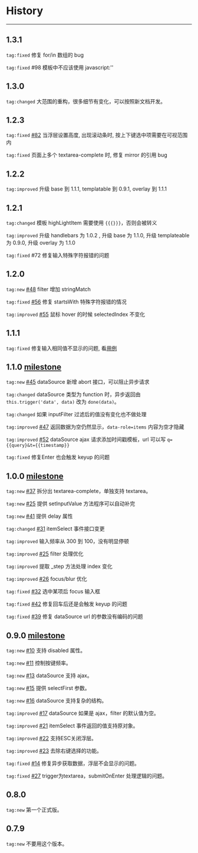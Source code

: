 # History

---

## 1.3.1

`tag:fixed` 修复 for/in 数组的 bug

`tag:fixed` #98 模板中不应该使用 javascript:\'\'

## 1.3.0

`tag:changed` 大范围的重构，很多细节有变化，可以按照新文档开发。

## 1.2.3

`tag:fixed` [#82](https://github.com/aralejs/autocomplete/issues/82) 当浮层设置高度, 出现滚动条时, 按上下键选中项需要在可视范围内

`tag:fixed` 页面上多个 textarea-complete 时, 修复 mirror 的引用 bug

## 1.2.2

`tag:improved` 升级 base 到 1.1.1, templatable 到 0.9.1, overlay 到 1.1.1

## 1.2.1

`tag:changed` 模板 highLightItem 需要使用 `{{{}}}`，否则会被转义

`tag:improved` 升级 handlebars 为 1.0.2 , 升级 base 为 1.1.0,
升级 templateable 为 0.9.0, 升级 overlay 为 1.1.0

`tag:fixed` #72 修复输入特殊字符报错的问题

## 1.2.0

`tag:new` [#48](https://github.com/aralejs/autocomplete/issues/48) filter 增加 stringMatch

`tag:fixed` [#56](https://github.com/aralejs/autocomplete/issues/56) 修复 startsWith 特殊字符报错的情况

`tag:improved` [#55](https://github.com/aralejs/autocomplete/issues/55) 鼠标 hover 的时候 selectedIndex 不变化

## 1.1.1

`tag:fixed` 修复输入相同值不显示的问题, 看[用例](http://aralejs.org/autocomplete/tests/runner.html?grep=Autocomplete%20should%20show%20when%20same%20value)

## 1.1.0 [milestone](https://github.com/aralejs/autocomplete/issues?milestone=4&state=closed)

`tag:new` [#45](https://github.com/aralejs/autocomplete/issues/45) dataSource 新增 abort 接口，可以阻止异步请求

`tag:changed` dataSource 类型为 function 时，异步返回由 `this.trigger('data', data)` 改为 `done(data)`。

`tag:changed` 如果 inputFilter 过滤后的值没有变化也不做处理

`tag:improved` [#47](https://github.com/aralejs/autocomplete/issues/47) 返回数据为空仍然显示，`data-role=items` 内容为空才隐藏

`tag:improved` [#52](https://github.com/aralejs/autocomplete/issues/52) dataSource ajax 请求添加时间戳模板，url 可以写 `q={{query}&t={{timestamp}}`

`tag:fixed` 修复Enter 也会触发 keyup 的问题

## 1.0.0 [milestone](https://github.com/aralejs/autocomplete/issues?milestone=3&state=closed)

`tag:new` [#37](https://github.com/aralejs/autocomplete/issues/37) 拆分出 textarea-complete，单独支持 textarea。

`tag:new` [#25](https://github.com/aralejs/autocomplete/issues/25) 提供 setInputValue 方法程序可以自动补完

`tag:new` [#41](https://github.com/aralejs/autocomplete/issues/41) 提供 delay 属性

`tag:changed` [#31](https://github.com/aralejs/autocomplete/issues/31) itemSelect 事件接口变更

`tag:improved` 输入频率从 300 到 100，没有明显停顿

`tag:improved` [#25](https://github.com/aralejs/autocomplete/issues/25) filter 处理优化

`tag:improved` 提取 _step 方法处理 index 变化

`tag:improved` [#26](https://github.com/aralejs/autocomplete/issues/26) focus/blur 优化

`tag:fixed` [#32](https://github.com/aralejs/autocomplete/issues/32) 选中某项后 focus 输入框

`tag:fixed` [#42](https://github.com/aralejs/autocomplete/issues/42) 修复回车后还是会触发 keyup 的问题

`tag:fixed` [#39](https://github.com/aralejs/autocomplete/issues/39) 修复 dataSource url 的参数没有编码的问题

## 0.9.0 [milestone](https://github.com/aralejs/autocomplete/issues?milestone=2&state=closed)

`tag:new` [#10](https://github.com/aralejs/autocomplete/issues/10) 支持 disabled 属性。

`tag:new` [#11](https://github.com/aralejs/autocomplete/issues/11) 控制按键频率。

`tag:new` [#13](https://github.com/aralejs/autocomplete/issues/13) dataSource 支持 ajax。

`tag:new` [#15](https://github.com/aralejs/autocomplete/issues/15) 提供 selectFirst 参数。

`tag:new` [#16](https://github.com/aralejs/autocomplete/issues/16) dataSource 支持复杂的结构。

`tag:improved` [#17](https://github.com/aralejs/autocomplete/issues/17) dataSource 如果是 ajax，filter 的默认值为空。

`tag:improved` [#21](https://github.com/aralejs/autocomplete/issues/21) itemSelect 事件返回的值支持原对象。

`tag:improved` [#22](https://github.com/aralejs/autocomplete/issues/22) 支持ESC关闭浮层。

`tag:improved` [#23](https://github.com/aralejs/autocomplete/issues/23) 去除右键选择的功能。

`tag:fixed` [#14](https://github.com/aralejs/autocomplete/issues/14) 修复异步获取数据，浮层不会显示的问题。

`tag:fixed` [#27](https://github.com/aralejs/autocomplete/issues/27) trigger为textarea，submitOnEnter 处理逻辑的问题。

## 0.8.0

`tag:new` 第一个正式版。

## 0.7.9

`tag:new` 不要用这个版本。

